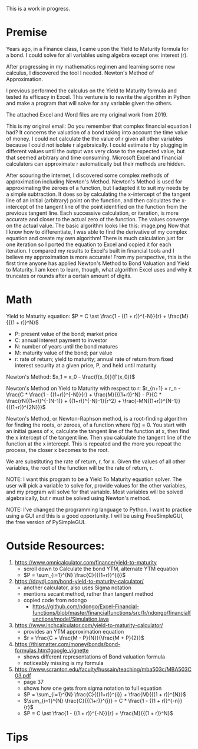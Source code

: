 This is a work in progress.
# Premise
Years ago, in a Finance class, I came upon the Yield to Maturity formula for a bond.  I could solve for all variables using
algebra except one: interest (r).

After progressing in my mathematics regimen and learning some new calculus, I discovered the tool I needed.
Newton's Method of Approximation.

I previous performed the calculus on the Yield to Maturity formula and tested its efficacy in Excel.
This venture is to rewrite the algorithm in Python and make a program that will solve for any variable given the others.

The  attached Excel and Word files are my original work from 2019.

This is my original email:
Do you remember that complex financial equation I had?  It concerns the valuation of a bond taking into account the time value of money.  I could not calculate the the value of r given all other variables because I could not isolate r algebraically.  I could estimate r by plugging in different values until the output was very close to the expected value, but that seemed arbitrary and time consuming.  Microsoft Excel and financial calculators can approximate r automatically but their methods are hidden.

After scouring the internet, I discovered some complex methods of approximation including Newton's Method.  Newton's Method is used for approximating the zeroes of a function, but I adapted it to suit my needs by a simple subtraction.  It does so by calculating the x-intercept of the tangent line of an initial (arbitrary) point on the function, and then calculates the x-intercept of the tangent line of the point identified on the function from the previous tangent line.  Each successive calculation, or iteration, is more accurate and closer to the actual zero of the function.  The values converge on the actual value.  The basic algorithm looks like this:
image.png
Now that I know how to differentiate, I was able to find the derivative of my complex equation and create my own algorithm!  There is much calculation just for one iteration so I ported the equation to Excel and copied it for each iteration.  I compared my results to Excel's built in financial tools and I believe my approximation is more accurate!  From my perspective, this is the first time anyone has applied Newton's Method to Bond Valuation and Yield to Maturity.  I am keen to learn, though, what algorithm Excel uses and why it truncates or rounds after a certain amount of digits.

# Math
Yield to Maturity equation:
$P = C \ast \frac{1 - {(1 + r)}^{-N}}{r} + \frac{M}{{(1 + r)}^N}$
* P: present value of the bond; market price
* C: annual interest payment to investor
* N: number of years until the bond matures
* M: maturity value of the bond; par value
* r: rate of return; yield to maturity; annual rate of return from fixed interest security at a given price, P, and held until maturity

Newton's Method:
$x_1 = x_0 - \frac{f(x_0)}{f'(x_0)}$


Newton's Method on Yield to Maturity with respect to r:
$r_{n+1} = r_n - \frac{C * \frac{1 - {(1+r)}^{-N}}{r} + \frac{M}{{(1+r)}^N} - P}{C * \frac{rN{(1+r)}^{-(N-1)} + {(1+r)}^{-N}-1}{r^2} + \frac{-MN{(1+r)}^{N-1}}{{(1+r)}^{2N}}}$

Newton's Method, or Newton-Raphson method, is a root-finding algorithm for finding the roots, or zeroes, of a function where f(x) = 0.  You start with an initial guess of x, calculate the tangent line of the function at x, then find the x intercept of the tangent line.  Then you calculate the tangent line of the function at the x intercept.  This is repeated and the more you repeat the process, the closer x becomes to the root.

We are substituting the rate of return, r, for x.  Given the values of all other variables, the root of the function will be the rate of return, r.


NOTE: I want this program to be a Yield To Maturity equation solver.  The user will pick a variable to solve for, provide values for the other variables, and my program will solve for that variable.  Most variables will be solved algebraically, but r must be solved using Newton's method.

NOTE: I've changed the programming language to Python.  I want to practice using a GUI and this is a good opportunity.  I will be using FreeSimpleGUI, the free version of PySimpleGUI.

# Outside Resources:
1. https://www.omnicalculator.com/finance/yield-to-maturity
   * scroll down to Calculate the bond YTM, alternate YTM equation
   * $P = \sum_{i=1}^{N} \frac{C}{{(1+r)}^{i}}$
2. https://dqydj.com/bond-yield-to-maturity-calculator/
   * another calculator, also uses Sigma notation
   * mentions secant method, rather than tangent method
   * copied code from ndongo
      * https://github.com/ndongo/Excel-Financial-functions/blob/master/financialfunctions/src/fr/ndongo/financialfunctions/model/Simulation.java
3. https://www.inchcalculator.com/yield-to-maturity-calculator/
   * provides an YTM approximation equation
   * $r = \frac{C + \frac{M - P}{N}}{\frac{M + P}{2}}$
4. https://thismatter.com/money/bonds/bond-formulas.htm#google_vignette
   * shows different representations of Bond valuation formula
   * noticeably missing is my formula
5. https://www.scranton.edu/faculty/hussain/teaching/mba503c/MBA503C03.pdf
   * page 37
   * shows how one gets from sigma notation to full equation
   * $P = \sum_{i=1}^{N} \frac{C}{{(1+r)}^{i}} + \frac{M}{{(1 + r)}^{N}}$
   * $\sum_{i=1}^{N} \frac{C}{{(1+r)}^{i}} = C * \frac{1 - {(1 + r)}^{-n}}{r}$
   * $P = C \ast \frac{1 - {(1 + r)}^{-N}}{r} + \frac{M}{{(1 + r)}^N}$

# Tips

